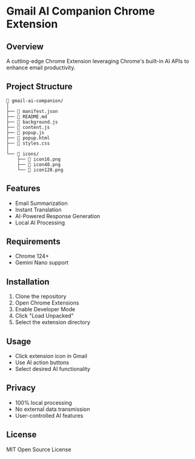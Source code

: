 # Gmail AI Companion Chrome Extension

## Overview
A cutting-edge Chrome Extension leveraging Chrome's built-in AI APIs to enhance email productivity.

## Project Structure

```plaintext
📂 gmail-ai-companion/
│
├── 📄 manifest.json
├── 📄 README.md
├── 📄 background.js
├── 📄 content.js
├── 📄 popup.js
├── 📄 popup.html
├── 📄 styles.css
│
└── 📂 icons/
    ├── 📄 icon16.png
    ├── 📄 icon48.png
    └── 📄 icon128.png
```

## Features
- Email Summarization
- Instant Translation
- AI-Powered Response Generation
- Local AI Processing

## Requirements
- Chrome 124+
- Gemini Nano support

## Installation
1. Clone the repository
2. Open Chrome Extensions
3. Enable Developer Mode
4. Click "Load Unpacked"
5. Select the extension directory

## Usage
- Click extension icon in Gmail
- Use AI action buttons
- Select desired AI functionality

## Privacy
- 100% local processing
- No external data transmission
- User-controlled AI features

## License
MIT Open Source License